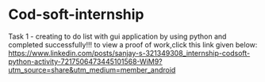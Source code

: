 # Cod-soft-internship



Task 1 - creating to do list with gui application by using python and completed successfully!!!
to view a proof of work,click this link given below:
https://www.linkedin.com/posts/sanjay-s-321349308_internship-codsoft-python-activity-7217506473445101568-WiM9?utm_source=share&utm_medium=member_android
